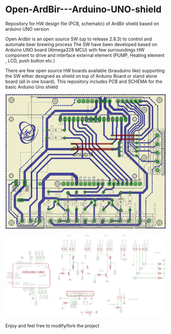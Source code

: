 # Open-ArdBir---Arduino-UNO-shield
Repository for HW design file (PCB, schematic) of ArdBir shield based on arduino UNO version 


Open Ardbir is an open source SW (up to release 2.8.3) to control and automate beer brewing process The SW have been developed based on Arduino UNO board (Atmega328 MCU) with few surroundings HW component to drive and interface external element (PUMP, Heating element , LCD, push button etc.)

There are few open source HW boards available (brauduino like) supporting the SW either designed as shield on top of Arduino Board or stand alone board (all in one board). This repository includes PCB and SCHEMA for the basic Arduino Uno shield 

![Alt text](https://github.com/arzaman/Open-ArdBir---Arduino-UNO-shield/blob/master/ArdBir%20Shield.png)

![Alt text](https://raw.githubusercontent.com/arzaman/Open-ArdBir---Arduino-UNO-shield/master/ArdBir%20schema.png)


Enjoy and feel free to modify/fork the project
